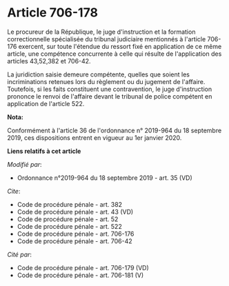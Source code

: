 # Article 706-178

Le procureur de la République, le juge d'instruction et la formation correctionnelle spécialisée du   tribunal judiciaire
mentionnés à l'article 706-176 exercent, sur toute l'étendue du ressort fixé en application de ce même article, une
compétence concurrente à celle qui résulte de l'application des articles 43,52,382 et 706-42. 

La juridiction saisie demeure compétente, quelles que soient les incriminations retenues lors du règlement ou du jugement de
l'affaire. Toutefois, si les faits constituent une contravention, le juge d'instruction prononce le renvoi de l'affaire
devant le tribunal de police compétent en application de l'article 522.

**Nota:**

Conformément à l'article 36 de l'ordonnance n° 2019-964 du 18 septembre 2019, ces dispositions entrent en vigueur au 1er
janvier 2020.

**Liens relatifs à cet article**

_Modifié par_:

  - Ordonnance n°2019-964 du 18 septembre 2019 - art. 35 (VD)

_Cite_:

  - Code de procédure pénale - art. 382
  - Code de procédure pénale - art. 43 (VD)
  - Code de procédure pénale - art. 52
  - Code de procédure pénale - art. 522
  - Code de procédure pénale - art. 706-176
  - Code de procédure pénale - art. 706-42

_Cité par_:

  - Code de procédure pénale - art. 706-179 (VD)
  - Code de procédure pénale - art. 706-181 (V)
